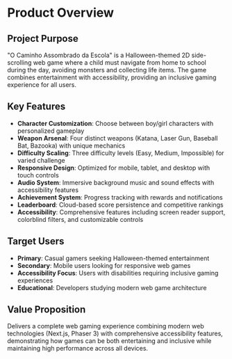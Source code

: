 # Product Overview

## Project Purpose
"O Caminho Assombrado da Escola" is a Halloween-themed 2D side-scrolling web game where a child must navigate from home to school during the day, avoiding monsters and collecting life items. The game combines entertainment with accessibility, providing an inclusive gaming experience for all users.

## Key Features
- **Character Customization**: Choose between boy/girl characters with personalized gameplay
- **Weapon Arsenal**: Four distinct weapons (Katana, Laser Gun, Baseball Bat, Bazooka) with unique mechanics
- **Difficulty Scaling**: Three difficulty levels (Easy, Medium, Impossible) for varied challenge
- **Responsive Design**: Optimized for mobile, tablet, and desktop with touch controls
- **Audio System**: Immersive background music and sound effects with accessibility features
- **Achievement System**: Progress tracking with rewards and notifications
- **Leaderboard**: Cloud-based score persistence and competitive rankings
- **Accessibility**: Comprehensive features including screen reader support, colorblind filters, and customizable controls

## Target Users
- **Primary**: Casual gamers seeking Halloween-themed entertainment
- **Secondary**: Mobile users looking for responsive web games
- **Accessibility Focus**: Users with disabilities requiring inclusive gaming experiences
- **Educational**: Developers studying modern web game architecture

## Value Proposition
Delivers a complete web gaming experience combining modern web technologies (Next.js, Phaser 3) with comprehensive accessibility features, demonstrating how games can be both entertaining and inclusive while maintaining high performance across all devices.